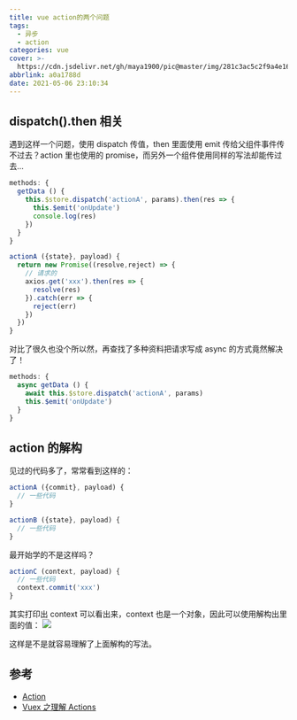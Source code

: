 ```yaml
---
title: vue action的两个问题
tags:
  - 异步
  - action
categories: vue
cover: >-
  https://cdn.jsdelivr.net/gh/maya1900/pic@master/img/281c3ac5c2f9a4e16854b10710a02a7c.png
abbrlink: a0a1788d
date: 2021-05-06 23:10:34
---
```


## dispatch().then 相关

遇到这样一个问题，使用 dispatch 传值，then 里面使用 emit 传给父组件事件传不过去？action 里也使用的 promise，而另外一个组件使用同样的写法却能传过去...

```javascript
methods: {
  getData () {
    this.$store.dispatch('actionA', params).then(res => {
      this.$emit('onUpdate')
      console.log(res)
    })
  }
}
```

```javascript
actionA ({state}, payload) {
  return new Promise((resolve,reject) => {
    // 请求的
    axios.get('xxx').then(res => {
      resolve(res)
    }).catch(err => {
      reject(err)
    })
  })
}
```

对比了很久也没个所以然，再查找了多种资料把请求写成 async 的方式竟然解决了！

```javascript
methods: {
  async getData () {
    await this.$store.dispatch('actionA', params)
    this.$emit('onUpdate')
  }
}
```

## action 的解构

见过的代码多了，常常看到这样的：

```javascript
actionA ({commit}, payload) {
  // 一些代码
}
```

```javascript
actionB ({state}, payload) {
  // 一些代码
}
```

最开始学的不是这样吗？

```javascript
actionC (context, payload) {
  // 一些代码
  context.commit('xxx')
}
```

其实打印出 context 可以看出来，context 也是一个对象，因此可以使用解构出里面的值：
![](https://cdn.jsdelivr.net/gh/maya1900/pic@master/img/20201116103749422.png)

这样是不是就容易理解了上面解构的写法。

## 参考

- [Action](https://vuex.vuejs.org/zh/guide/actions.html)
- [Vuex 之理解 Actions](https://segmentfault.com/a/1190000009132572)
